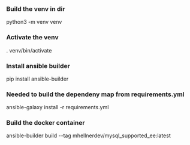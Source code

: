### Build the venv in dir

python3 -m venv venv

### Activate the venv

. venv/bin/activate

### Install ansible builder

pip install ansible-builder

### Needed to build the dependeny map from requirements.yml

ansible-galaxy install -r requirements.yml

### Build the docker container

ansible-builder build --tag mhellnerdev/mysql_supported_ee:latest
